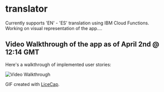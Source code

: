 # translator
Currently supports 'EN' - 'ES' translation using IBM Cloud Functions. Working on visual representation of the app....


## Video Walkthrough of the app as of April 2nd @ 12:14 GMT



Here's a walkthrough of implemented user stories:

<img src= 'https://i.imgur.com/ZBzUAr6.gif' title='Video Walkthrough' width='' alt='Video Walkthrough' />

GIF created with [LiceCap](http://www.cockos.com/licecap/).
